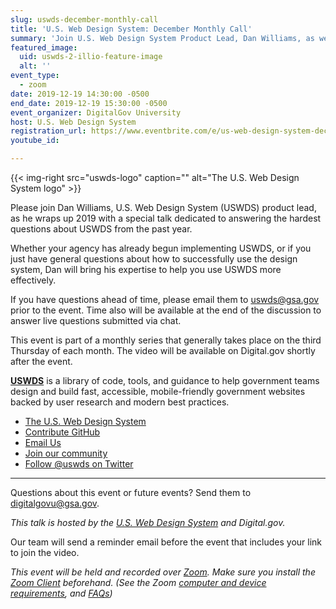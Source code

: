 ```yaml
---
slug: uswds-december-monthly-call
title: 'U.S. Web Design System: December Monthly Call'
summary: 'Join U.S. Web Design System Product Lead, Dan Williams, as we discuss the USWDS and answer your questions&#46;'
featured_image: 
  uid: uswds-2-illio-feature-image
  alt: ''
event_type: 
  - zoom
date: 2019-12-19 14:30:00 -0500
end_date: 2019-12-19 15:30:00 -0500
event_organizer: DigitalGov University
host: U.S. Web Design System
registration_url: https://www.eventbrite.com/e/us-web-design-system-december-monthly-call-registration-83901699241
youtube_id: 

---
```


{{< img-right src="uswds-logo" caption="" alt="The U.S. Web Design System logo" >}}

Please join Dan Williams, U.S. Web Design System (USWDS) product lead, as he wraps up 2019 with a special talk dedicated to answering the hardest questions about USWDS from the past year. 

Whether your agency has already begun implementing USWDS, or if you just have general questions about how to successfully use the design system, Dan will bring his expertise to help you use USWDS more effectively.

If you have questions ahead of time, please email them to [uswds@gsa.gov](mailto:uswds@gsa.gov) prior to the event. Time also will be available at the end of the discussion to answer live questions submitted via chat.

This event is part of a monthly series that generally takes place on the third Thursday of each month. The video will be available on Digital.gov shortly after the event.

[**USWDS**](https://designsystem.digital.gov/) is a library of code, tools, and guidance to help government teams design and build fast, accessible, mobile-friendly government websites backed by user research and modern best practices.

- [The U.S. Web Design System](https://designsystem.digital.gov/)
- [Contribute GitHub](https://github.com/uswds/uswds/issues)
- [Email Us](https://www.eventbrite.com/e/uswds@gsa.gov)
- [Join our community](https://digital.gov/communities/uswds/)
- [Follow @uswds on Twitter](https://twitter.com/uswds)

---

Questions about this event or future events? Send them to [digitalgovu@gsa.gov](mailto:digitalgovu@gsa.gov).

_This talk is hosted by the [U.S. Web Design System](https://designsystem.digital.gov/) and Digital.gov._

Our team will send a reminder email before the event that includes your link to join the video.

_This event will be held and recorded over [Zoom](https://www.zoom.us/). Make sure you install the [Zoom Client](https://zoom.us/download#client&#95;4meeting) beforehand. (See the Zoom [computer and device requirements](https://support.zoom.us/hc/en-us/articles/201362023-System-Requirements-for-PC-Mac-and-Linux), and [FAQs](https://support.zoom.us/hc/en-us/sections/200277708-Frequently-Asked-Questions))_
